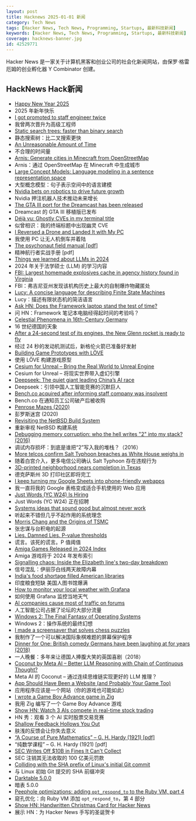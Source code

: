 ```yaml
---
layout: post
title: Hacknews 2025-01-01 新闻
category: Tech News
tags: [Hacker News, Tech News, Programming, Startups, 最新科技新闻]
keywords: [Hacker News, Tech News, Programming, Startups, 最新科技新闻]
coverage: hacknews-banner.jpg
id: 42529771
---
```


Hacker News 是一家关于计算机黑客和创业公司的社会化新闻网站，由保罗·格雷厄姆的创业孵化器 Y Combinator 创建。

## HackNews Hack新闻

- [Happy New Year 2025]()
- 2025 年新年快乐
- [I got promoted to staff engineer twice](https://www.seangoedecke.com/staff-engineer-promotions/)
- 我曾两次晋升为高级工程师
- [Static search trees: faster than binary search](https://curiouscoding.nl/posts/static-search-tree/)
- 静态搜索树：比二叉搜索更快
- [An Unreasonable Amount of Time](https://allenpike.com/2024/an-unreasonable-amount-of-time)
- 不合理的时间量
- [Arnis: Generate cities in Minecraft from OpenStreetMap](https://github.com/louis-e/arnis)
- Arnis：通过 OpenStreetMap 在 Minecraft 中生成城市
- [Large Concept Models: Language modeling in a sentence representation space](https://github.com/facebookresearch/large_concept_model)
- 大型概念模型：句子表示空间中的语言建模
- [Nvidia bets on robotics to drive future growth](https://www.ft.com/content/7c3dafa8-ffb9-4ca8-b677-ab3cc2afbdcb)
- Nvidia 押注机器人技术推动未来增长
- [The GTA III port for the Dreamcast has been released](https://gitlab.com/skmp/dca3-game)
- Dreamcast 的 GTA III 移植版已发布
- [Déjà vu: Ghostly CVEs in my terminal title](https://dgl.cx/2024/12/ghostty-terminal-title)
- 似曾相识：我的终端标题中出现幽灵 CVE
- [I Reversed a Drone and Landed It with My PC](https://www.hardbreak.wiki/network-analysis/protocols/application-layer/proprietary-protocols/parrot-anafi-drone-reverse-engineering)
- 我使用 PC 让无人机倒车并着陆
- [The psychonaut field manual [pdf]](http://thedaemon.space/files/ThePsychonautFieldManual.pdf)
- 精神航行者实战手册 [pdf]
- [Things we learned about LLMs in 2024](https://simonwillison.net/2024/Dec/31/llms-in-2024/)
- 2024 年关于法学硕士 (LLM) 的学习内容
- [FBI: Largest homemade explosives cache in agency history found in Virginia](https://thehill.com/national-security/5061535-virginia-man-arrested-explosives/)
- FBI：弗吉尼亚州发现该机构历史上最大的自制爆炸物藏匿处
- [Lucy: A concise language for describing Finite State Machines](https://pkg.spooky.click/lucylang/)
- Lucy：描述有限状态机的简洁语言
- [Ask HN: Does the Framework laptop stand the test of time?]()
- 问 HN：Framework 笔记本电脑经得起时间的考验吗？
- [Celestial Phenomena in 16th-Century Germany](https://publicdomainreview.org/collection/celestial-phenomena-16th-century-germany/)
- 16 世纪德国的天象
- [After a 24-second test of its engines, the New Glenn rocket is ready to fly](https://arstechnica.com/space/2024/12/blue-origin-hot-fires-new-glenn-rocket-setting-up-a-launch-early-next-year/)
- 经过 24 秒的发动机测试后，新格伦火箭已准备好发射
- [Building Game Prototypes with LÖVE](https://healeycodes.com/building-game-prototypes-with-love)
- 使用 LÖVE 构建游戏原型
- [Cesium for Unreal – Bring the Real World to Unreal Engine](https://cesium.com/platform/cesium-for-unreal/)
- Cesium for Unreal – 将现实世界带入虚幻引擎
- [Deepseek: The quiet giant leading China’s AI race](https://www.chinatalk.media/p/deepseek-ceo-interview-with-chinas)
- Deepseek：引领中国人工智能竞赛的沉默巨人
- [Bench.co acquired after informing staff company was insolvent](https://www.bench.co/press-release)
- Bench.co 在通知员工公司破产后被收购
- [Penrose Mazes (2020)](https://justinpombrio.net/archive/penrose-maze/)
- 彭罗斯迷宫 (2020)
- [Revisiting the NetBSD Build System](https://blogsystem5.substack.com/p/netbsd-build-system)
- 重新审视 NetBSD 构建系统
- [Debugging memory corruption: who the hell writes "2" into my stack? (2016)](https://unity.com/blog/engine-platform/debugging-memory-debugging-memory-corruption-who-wrote-2-into-my-stack-who-the-hell)
- 调试内存损坏：到底是谁把“2”写入我的堆栈？（2016）
- [More telcos confirm Salt Typhoon breaches as White House weighs in](https://www.theregister.com/2024/12/30/att_verizon_confirm_salt_typhoon_breach/)
- 随着白宫介入，更多电信公司确认 Salt Typhoon 存在违规行为
- [3D-printed neighborhood nears completion in Texas](https://www.yahoo.com/news/worlds-largest-3d-printed-neighborhood-060654029.html)
- 德克萨斯州 3D 打印社区即将完工
- [I keep turning my Google Sheets into phone-friendly webapps](https://arstechnica.com/gadgets/2024/12/making-tiny-no-code-webapps-out-of-spreadsheets-is-a-weirdly-fulfilling-hobby/)
- 我一直将我的 Google 表格变成适合手机使用的 Web 应用
- [Just Words (YC W24) Is Hiring](https://www.ycombinator.com/companies/just-words/jobs/lwVZeEN-sr-software-engineer-frontend)
- Just Words (YC W24) 正在招聘
- [Systems ideas that sound good but almost never work](https://hardcoresoftware.learningbyshipping.com/p/225-systems-ideas-that-sound-good)
- 听起来不错但几乎不起作用的系统理念
- [Morris Chang and the Origins of TSMC](https://www.construction-physics.com/p/morris-chang-and-the-origins-of-tsmc)
- 张忠谋与台积电的起源
- [Lies. Damned Lies. P-value thresholds](https://www.newyorker.com/magazine/2019/09/09/what-statistics-can-and-cant-tell-us-about-ourselves)
- 谎言。该死的谎言。P 值阈值
- [Amiga Games Released in 2024 Index](https://www.lemonamiga.com/forum/viewtopic.php?t=19114)
- Amiga 游戏将于 2024 年发布索引
- [Signalling chaos: Inside the Elizabeth line's two-day breakdown](https://www.ianvisits.co.uk/articles/signalling-chaos-inside-the-elizabeth-lines-two-day-breakdown-78097/)
- 信号混乱：伊丽莎白线两天故障内幕
- [India's food shortage filled American libraries](https://www.bbc.com/news/articles/cevj80gld7do)
- 印度粮食短缺 美国人图书馆爆满
- [How to monitor your local weather with Grafana](https://grafana.com/blog/2024/12/26/how-to-monitor-your-local-weather-with-grafana/)
- 如何使用 Grafana 监控当地天气
- [AI companies cause most of traffic on forums](https://pod.geraspora.de/posts/17342163)
- 人工智能公司占据了论坛的大部分流量
- [Windows 2: The Final Fantasy of Operating Systems](https://www.ninakalinina.com/notes/win2/)
- Windows 2：操作系统的最终幻想
- [I made a screensaver that solves chess puzzles](https://screensaverchess.com)
- 我制作了一个可以解决国际象棋难题的屏幕保护程序
- [Dinner for One: British comedy Germans have been laughing at for years (2018)](https://www.theguardian.com/tv-and-radio/2018/dec/30/dinner-for-one-german-television-new-years-eve)
- 一人晚餐：多年来让德国人捧腹大笑的英国喜剧（2018）
- [Coconut by Meta AI – Better LLM Reasoning with Chain of Continuous Thought?](https://aipapersacademy.com/chain-of-continuous-thought/)
- Meta AI 的 Coconut – 通过连续思维链实现更好的 LLM 推理？
- [App Should Have Been a Website (and Probably Your Game Too)](https://rogueengine.io/blog/your-app-should-have-been-a-website)
- 应用程序应该是一个网站（你的游戏也可能如此）
- [I wrote a Game Boy Advance game in Zig](https://jonot.me/posts/zig-gba/)
- 我用 Zig 编写了一个 Game Boy Advance 游戏
- [Show HN: Watch 3 AIs compete in real-time stock trading](https://trading.snagra.com)
- HN 秀：观看 3 个 AI 实时股票交易竞赛
- [Shallow Feedback Hollows You Out](https://nothinghuman.substack.com/p/shallow-feedback-hollows-you-out)
- 肤浅的反馈会让你失去意义
- [“A Course of Pure Mathematics” – G. H. Hardy (1921) [pdf]](https://www.gutenberg.org/files/38769/38769-pdf.pdf)
- “纯数学课程” – G. H. Hardy (1921) [pdf]
- [SEC Writes Off $10B in Fines It Can't Collect](https://www.wsj.com/finance/regulation/sec-fines-penalties-collection-write-off-071cb768)
- SEC 注销其无法收取的 100 亿美元罚款
- [Colliding with the SHA prefix of Linux's initial Git commit](https://people.kernel.org/kees/colliding-with-the-sha-prefix-of-linuxs-initial-git-commit)
- 与 Linux 初始 Git 提交的 SHA 前缀冲突
- [Darktable 5.0.0](https://www.darktable.org/2024/12/darktable-5.0.0-released/)
- 暗表 5.0.0
- [Peephole optimizations: adding `opt_respond_to` to the Ruby VM, part 4](https://jpcamara.com/2024/12/27/peephole-optimizations-adding-optrespondto-to.html)
- 窥孔优化：向 Ruby VM 添加 `opt_respond_to`，第 4 部分
- [Show HN: Handwritten Christmas Card for Hacker News](https://handwritten-card.vercel.app/show-hn)
- 展示 HN：为 Hacker News 手写的圣诞贺卡

